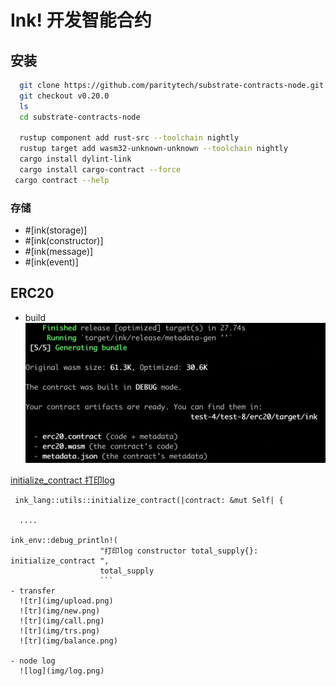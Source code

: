# Ink! 开发智能合约

## 安装
``` bash
  git clone https://github.com/paritytech/substrate-contracts-node.git
  git checkout v0.20.0
  ls
  cd substrate-contracts-node

  rustup component add rust-src --toolchain nightly
  rustup target add wasm32-unknown-unknown --toolchain nightly
  cargo install dylint-link
  cargo install cargo-contract --force
 cargo contract --help
```

### 存储

- #[ink(storage)]
- #[ink(constructor)]
- #[ink(message)]
- #[ink(event)]

## ERC20

- build 
  ![bu](img/build.png)

[initialize_contract 打印log](https://github.com/lc-1010/test-4/blob/main/test-8/erc20/lib.rs#L61)

```
 ink_lang::utils::initialize_contract(|contract: &mut Self| {

  ....

ink_env::debug_println!(
                    "打印log constructor total_supply{}: initialize_contract ",
                    total_supply
                    ```
- transfer
  ![tr](img/upload.png)
  ![tr](img/new.png)
  ![tr](img/call.png)
  ![tr](img/trs.png)
  ![tr](img/balance.png)

- node log
  ![log](img/log.png)